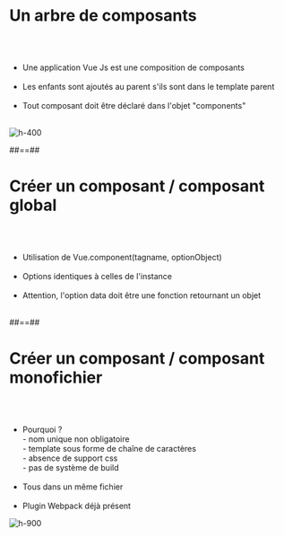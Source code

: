 <!-- .slide: class="sfeir-basic-slide" -->
# Un arbre de composants
<br><br>
<div class="inline-flex">
    <div>
        <ul>
            <li>Une application Vue Js est une composition de composants</li><br>
            <li>Les enfants sont ajoutés au parent s'ils sont dans le template parent</li><br>
            <li>Tout composant doit être déclaré dans l'objet "components"</li><br>
        </ul>
    </div>
    <div>
        <img alt="h-400" src="assets/images/school/components/child_component.png">
    </div>
</div>

##==##

<!-- .slide: class="sfeir-basic-slide" -->
# Créer un composant / composant global
<br><br>
<ul>
    <li>Utilisation de Vue.component(tagname, optionObject)</li><br>
    <li>Options identiques à celles de l'instance</li><br>
    <li>Attention, l'option data doit être une fonction retournant un objet</li><br>
</ul>

##==##

<!-- .slide: class="sfeir-basic-slide" -->
# Créer un composant / composant monofichier
<br><br>
<div class="inline-flex">
    <div class="half">
        <ul>
            <li>Pourquoi ? <br>
             - nom unique non obligatoire<br>
             - template sous forme de chaîne de caractères<br>
             - absence de support css<br>
             - pas de système de build<br>
            </li><br>
            <li>
                Tous dans un même fichier
            </li><br>
            <li>Plugin Webpack déjà présent</li>
        <ul>
    </div>
    <div>
        <img alt="h-900" src="assets/images/school/components/mono_fichier.png">
    </div>
</div>

